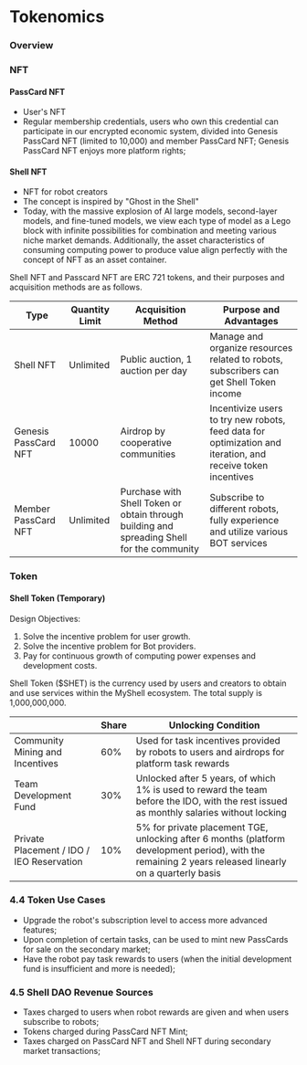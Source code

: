 # Tokenomics

### Overview

### NFT

#### PassCard NFT

* User's NFT
* Regular membership credentials, users who own this credential can participate in our encrypted economic system, divided into Genesis PassCard NFT (limited to 10,000) and member PassCard NFT; Genesis PassCard NFT enjoys more platform rights;

#### Shell NFT

* NFT for robot creators
* The concept is inspired by "Ghost in the Shell"
* Today, with the massive explosion of AI large models, second-layer models, and fine-tuned models, we view each type of model as a Lego block with infinite possibilities for combination and meeting various niche market demands. Additionally, the asset characteristics of consuming computing power to produce value align perfectly with the concept of NFT as an asset container.

Shell NFT and Passcard NFT are ERC 721 tokens, and their purposes and acquisition methods are as follows.

| Type                 | Quantity Limit | Acquisition Method                                                                         | Purpose and Advantages                                                                                      |
| -------------------- | -------------- | ------------------------------------------------------------------------------------------ | ----------------------------------------------------------------------------------------------------------- |
| Shell NFT            | Unlimited      | Public auction, 1 auction per day                                                          | Manage and organize resources related to robots, subscribers can get Shell Token income                     |
| Genesis PassCard NFT | 10000          | Airdrop by cooperative communities                                                         | Incentivize users to try new robots, feed data for optimization and iteration, and receive token incentives |
| Member PassCard NFT  | Unlimited      | Purchase with Shell Token or obtain through building and spreading Shell for the community | Subscribe to different robots, fully experience and utilize various BOT services                            |

### Token

#### Shell Token (Temporary)

Design Objectives:

1. Solve the incentive problem for user growth.
2. Solve the incentive problem for Bot providers.
3. Pay for continuous growth of computing power expenses and development costs.

Shell Token ($SHET) is the currency used by users and creators to obtain and use services within the MyShell ecosystem. The total supply is 1,000,000,000.

|                                           | Share | Unlocking Condition                                                                                                                                     |
| ----------------------------------------- | ----- | ------------------------------------------------------------------------------------------------------------------------------------------------------- |
| Community Mining and Incentives           | 60%   | Used for task incentives provided by robots to users and airdrops for platform task rewards                                                             |
| Team Development Fund                     | 30%   | Unlocked after 5 years, of which 1% is used to reward the team before the IDO, with the rest issued as monthly salaries without locking                 |
| Private Placement / IDO / IEO Reservation | 10%   | 5% for private placement TGE, unlocking after 6 months (platform development period), with the remaining 2 years released linearly on a quarterly basis |

### 4.4 Token Use Cases

* Upgrade the robot's subscription level to access more advanced features;
* Upon completion of certain tasks, can be used to mint new PassCards for sale on the secondary market;
* Have the robot pay task rewards to users (when the initial development fund is insufficient and more is needed);

### 4.5 Shell DAO Revenue Sources

* Taxes charged to users when robot rewards are given and when users subscribe to robots;
* Tokens charged during PassCard NFT Mint;
* Taxes charged on PassCard NFT and Shell NFT during secondary market transactions;